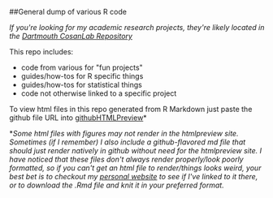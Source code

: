 ##General dump of various R code

*If you're looking for my academic research projects, they're likely located in the [Dartmouth CosanLab Repository](https://github.com/cosanlab)*  

This repo includes:

- code from various for "fun projects"
- guides/how-tos for R specific things
- guides/how-tos for statistical things
- code not otherwise linked to a specific project

To view html files in this repo generated from R Markdown just paste the github file URL into [githubHTMLPreview](http://htmlpreview.github.io/)*

**Some html files with figures may not render in the htmlpreview site. Sometimes (if I remember) I also include a github-flavored md file that should just render natively in github without need for the htmlpreview site. I have noticed that these files don't always render properly/look poorly formatted, so if you can't get an html file to render/things looks weird, your best bet is to checkout my [personal website](http://eshinjolly.com) to see if I've linked to it there, or to download the .Rmd file and knit it in your preferred format.*
